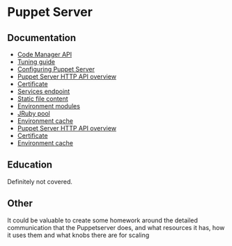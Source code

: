 # Puppet Server

## Documentation

- [Code Manager API](https://puppet.com/docs/pe/latest/code_manager_api.html#code_manager_api)
- [Tuning guide]( https://puppet.com/docs/puppet/latest/server/tuning_guide.html)
- [Configuring Puppet Server](https://puppet.com/docs/pe/latest/config_puppetserver.html)
- [Puppet Server HTTP API overview](https://puppet.com/docs/puppet/latest/server/http_api_index.html)
- [Certificate](https://puppet.com/docs/puppet/latest/server/http_certificate.html)
- [Services endpoint](https://puppet.com/docs/puppet/latest/server/status-api/v1/services.html)
- [Static file content](https://puppet.com/docs/puppet/latest/server/puppet-api/v3/static_file_content.html)
- [Environment modules](https://puppet.com/docs/puppet/latest/server/puppet-api/v3/environment_modules.html)
- [JRuby pool](https://puppet.com/docs/puppet/latest/server/admin-api/v1/jruby-pool.html)
- [Environment cache](https://puppet.com/docs/puppet/latest/server/admin-api/v1/environment-cache.html)
- [Puppet Server HTTP API overview](https://puppet.com/docs/puppet/latest/server/http_api_index.html)
- [Certificate](https://puppet.com/docs/puppet/latest/server/http_certificate.html)
- [Environment cache](https://puppet.com/docs/puppet/latest/server/admin-api/v1/environment-cache.html)

## Education

Definitely not covered.

## Other

It could be valuable to create some homework around the detailed communication that the Puppetserver does, and what resources it has, how it uses them and what knobs there are for scaling
